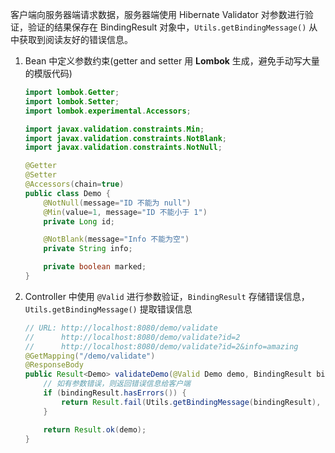 客户端向服务器端请求数据，服务器端使用 Hibernate Validator 对参数进行验证，验证的结果保存在 BindingResult 对象中，`Utils.getBindingMessage()` 从中获取到阅读友好的错误信息。

1. Bean 中定义参数约束(getter and setter 用 **Lombok** 生成，避免手动写大量的模版代码)

   ```java
   import lombok.Getter;
   import lombok.Setter;
   import lombok.experimental.Accessors;

   import javax.validation.constraints.Min;
   import javax.validation.constraints.NotBlank;
   import javax.validation.constraints.NotNull;

   @Getter
   @Setter
   @Accessors(chain=true)
   public class Demo {
       @NotNull(message="ID 不能为 null")
       @Min(value=1, message="ID 不能小于 1")
       private Long id;

       @NotBlank(message="Info 不能为空")
       private String info;

       private boolean marked;
   }
   ```

2. Controller 中使用 `@Valid` 进行参数验证，`BindingResult` 存储错误信息，`Utils.getBindingMessage()` 提取错误信息

   ```java
   // URL: http://localhost:8080/demo/validate
   //      http://localhost:8080/demo/validate?id=2
   //      http://localhost:8080/demo/validate?id=2&info=amazing
   @GetMapping("/demo/validate")
   @ResponseBody
   public Result<Demo> validateDemo(@Valid Demo demo, BindingResult bindingResult) {
       // 如有参数错误，则返回错误信息给客户端
       if (bindingResult.hasErrors()) {
           return Result.fail(Utils.getBindingMessage(bindingResult), null);
       }

       return Result.ok(demo);
   }
   ```

   ​